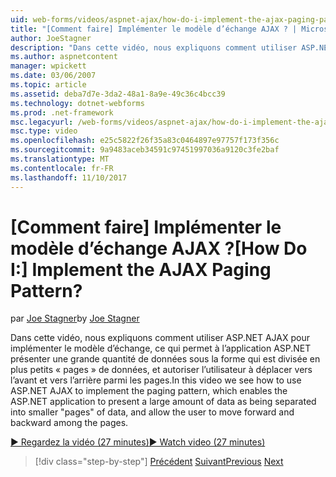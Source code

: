 ```yaml
---
uid: web-forms/videos/aspnet-ajax/how-do-i-implement-the-ajax-paging-pattern
title: "[Comment faire] Implémenter le modèle d’échange AJAX ? | Microsoft Docs"
author: JoeStagner
description: "Dans cette vidéo, nous expliquons comment utiliser ASP.NET AJAX pour implémenter le modèle d’échange, ce qui permet à l’application ASP.NET présenter une grande quantité de données Bein..."
ms.author: aspnetcontent
manager: wpickett
ms.date: 03/06/2007
ms.topic: article
ms.assetid: deba7d7e-3da2-48a1-8a9e-49c36c4bcc39
ms.technology: dotnet-webforms
ms.prod: .net-framework
msc.legacyurl: /web-forms/videos/aspnet-ajax/how-do-i-implement-the-ajax-paging-pattern
msc.type: video
ms.openlocfilehash: e25c5822f26f35a83c0464897e97757f173f356c
ms.sourcegitcommit: 9a9483aceb34591c97451997036a9120c3fe2baf
ms.translationtype: MT
ms.contentlocale: fr-FR
ms.lasthandoff: 11/10/2017
---
```

<a name="how-do-i-implement-the-ajax-paging-pattern"></a><span data-ttu-id="33a9e-104">[Comment faire] Implémenter le modèle d’échange AJAX ?</span><span class="sxs-lookup"><span data-stu-id="33a9e-104">[How Do I:] Implement the AJAX Paging Pattern?</span></span>
====================
<span data-ttu-id="33a9e-105">par [Joe Stagner](https://github.com/JoeStagner)</span><span class="sxs-lookup"><span data-stu-id="33a9e-105">by [Joe Stagner](https://github.com/JoeStagner)</span></span>

<span data-ttu-id="33a9e-106">Dans cette vidéo, nous expliquons comment utiliser ASP.NET AJAX pour implémenter le modèle d’échange, ce qui permet à l’application ASP.NET présenter une grande quantité de données sous la forme qui est divisée en plus petits « pages » de données, et autoriser l’utilisateur à déplacer vers l’avant et vers l’arrière parmi les pages.</span><span class="sxs-lookup"><span data-stu-id="33a9e-106">In this video we see how to use ASP.NET AJAX to implement the paging pattern, which enables the ASP.NET application to present a large amount of data as being separated into smaller "pages" of data, and allow the user to move forward and backward among the pages.</span></span>

[<span data-ttu-id="33a9e-107">&#9654; Regardez la vidéo (27 minutes)</span><span class="sxs-lookup"><span data-stu-id="33a9e-107">&#9654; Watch video (27 minutes)</span></span>](https://channel9.msdn.com/Blogs/ASP-NET-Site-Videos/how-do-i-implement-the-ajax-paging-pattern)

>[!div class="step-by-step"]
<span data-ttu-id="33a9e-108">[Précédent](how-do-i-implement-the-predictive-fetch-pattern-for-ajax.md)
[Suivant](how-do-i-implement-the-ajax-incremental-page-display-pattern.md)</span><span class="sxs-lookup"><span data-stu-id="33a9e-108">[Previous](how-do-i-implement-the-predictive-fetch-pattern-for-ajax.md)
[Next](how-do-i-implement-the-ajax-incremental-page-display-pattern.md)</span></span>
